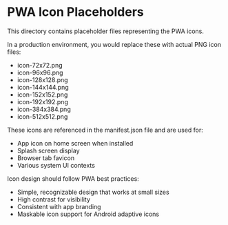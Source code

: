 # PWA Icon Placeholders

This directory contains placeholder files representing the PWA icons.

In a production environment, you would replace these with actual PNG icon files:

- icon-72x72.png
- icon-96x96.png  
- icon-128x128.png
- icon-144x144.png
- icon-152x152.png
- icon-192x192.png
- icon-384x384.png
- icon-512x512.png

These icons are referenced in the manifest.json file and are used for:
- App icon on home screen when installed
- Splash screen display
- Browser tab favicon
- Various system UI contexts

Icon design should follow PWA best practices:
- Simple, recognizable design that works at small sizes
- High contrast for visibility
- Consistent with app branding
- Maskable icon support for Android adaptive icons